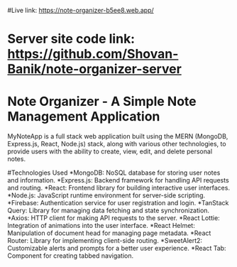 
#Live link: https://note-organizer-b5ee8.web.app/
# Server site code link: https://github.com/Shovan-Banik/note-organizer-server
# Note Organizer - A Simple Note Management Application
MyNoteApp is a full stack web application built using the MERN (MongoDB, Express.js, React, Node.js) stack, along with various other technologies, to provide users with the ability to create, view, edit, and delete personal notes.

#Technologies Used
*MongoDB: NoSQL database for storing user notes and information.
*Express.js: Backend framework for handling API requests and routing.
*React: Frontend library for building interactive user interfaces.
*Node.js: JavaScript runtime environment for server-side scripting.
*Firebase: Authentication service for user registration and login.
*TanStack Query: Library for managing data fetching and state synchronization.
*Axios: HTTP client for making API requests to the server.
*React Lottie: Integration of animations into the user interface.
*React Helmet: Manipulation of document head for managing page metadata.
*React Router: Library for implementing client-side routing.
*SweetAlert2: Customizable alerts and prompts for a better user experience.
*React Tab: Component for creating tabbed navigation.
